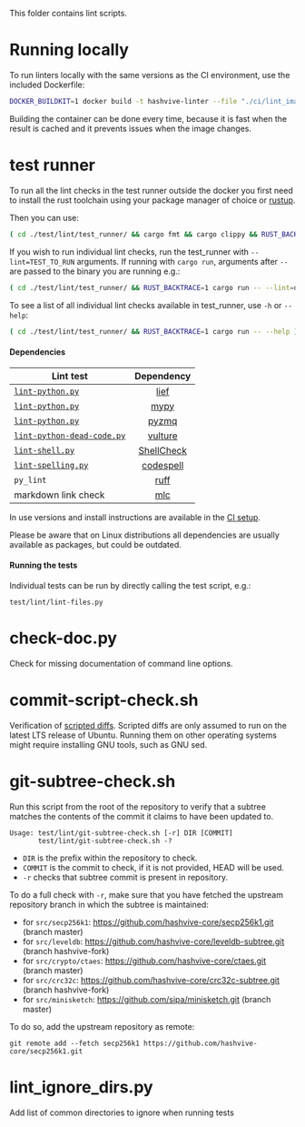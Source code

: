 This folder contains lint scripts.

# Running locally

To run linters locally with the same versions as the CI environment, use the included
Dockerfile:

```sh
DOCKER_BUILDKIT=1 docker build -t hashvive-linter --file "./ci/lint_imagefile" ./ && docker run --rm -v $(pwd):/hashvive -it hashvive-linter
```

Building the container can be done every time, because it is fast when the
result is cached and it prevents issues when the image changes.

# test runner

To run all the lint checks in the test runner outside the docker you first need
to install the rust toolchain using your package manager of choice or
[rustup](https://www.rust-lang.org/tools/install).

Then you can use:

```sh
( cd ./test/lint/test_runner/ && cargo fmt && cargo clippy && RUST_BACKTRACE=1 cargo run )
```

If you wish to run individual lint checks, run the test_runner with
`--lint=TEST_TO_RUN` arguments. If running with `cargo run`, arguments after
`--` are passed to the binary you are running e.g.:

```sh
( cd ./test/lint/test_runner/ && RUST_BACKTRACE=1 cargo run -- --lint=doc --lint=trailing_whitespace )
```

To see a list of all individual lint checks available in test_runner, use `-h`
or `--help`:

```sh
( cd ./test/lint/test_runner/ && RUST_BACKTRACE=1 cargo run -- --help )
```

#### Dependencies

| Lint test                                                         |                         Dependency                          |
| ----------------------------------------------------------------- | :---------------------------------------------------------: |
| [`lint-python.py`](/test/lint/lint-python.py)                     |        [lief](https://github.com/lief-project/LIEF)         |
| [`lint-python.py`](/test/lint/lint-python.py)                     |           [mypy](https://github.com/python/mypy)            |
| [`lint-python.py`](/test/lint/lint-python.py)                     |          [pyzmq](https://github.com/zeromq/pyzmq)           |
| [`lint-python-dead-code.py`](/test/lint/lint-python-dead-code.py) |     [vulture](https://github.com/jendrikseipp/vulture)      |
| [`lint-shell.py`](/test/lint/lint-shell.py)                       |    [ShellCheck](https://github.com/koalaman/shellcheck)     |
| [`lint-spelling.py`](/test/lint/lint-spelling.py)                 | [codespell](https://github.com/codespell-project/codespell) |
| `py_lint`                                                         |          [ruff](https://github.com/astral-sh/ruff)          |
| markdown link check                                               |           [mlc](https://github.com/becheran/mlc)            |

In use versions and install instructions are available in the [CI setup](../../ci/lint/04_install.sh).

Please be aware that on Linux distributions all dependencies are usually available as packages, but could be outdated.

#### Running the tests

Individual tests can be run by directly calling the test script, e.g.:

```
test/lint/lint-files.py
```

# check-doc.py

Check for missing documentation of command line options.

# commit-script-check.sh

Verification of [scripted diffs](/doc/developer-notes.md#scripted-diffs).
Scripted diffs are only assumed to run on the latest LTS release of Ubuntu. Running them on other operating systems
might require installing GNU tools, such as GNU sed.

# git-subtree-check.sh

Run this script from the root of the repository to verify that a subtree matches the contents of
the commit it claims to have been updated to.

```
Usage: test/lint/git-subtree-check.sh [-r] DIR [COMMIT]
       test/lint/git-subtree-check.sh -?
```

- `DIR` is the prefix within the repository to check.
- `COMMIT` is the commit to check, if it is not provided, HEAD will be used.
- `-r` checks that subtree commit is present in repository.

To do a full check with `-r`, make sure that you have fetched the upstream repository branch in which the subtree is
maintained:

- for `src/secp256k1`: https://github.com/hashvive-core/secp256k1.git (branch master)
- for `src/leveldb`: https://github.com/hashvive-core/leveldb-subtree.git (branch hashvive-fork)
- for `src/crypto/ctaes`: https://github.com/hashvive-core/ctaes.git (branch master)
- for `src/crc32c`: https://github.com/hashvive-core/crc32c-subtree.git (branch hashvive-fork)
- for `src/minisketch`: https://github.com/sipa/minisketch.git (branch master)

To do so, add the upstream repository as remote:

```
git remote add --fetch secp256k1 https://github.com/hashvive-core/secp256k1.git
```

# lint_ignore_dirs.py

Add list of common directories to ignore when running tests
